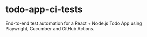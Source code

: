 # todo-app-ci-tests
End-to-end test automation for a React + Node.js Todo App using Playwright, Cucumber and GitHub Actions.
